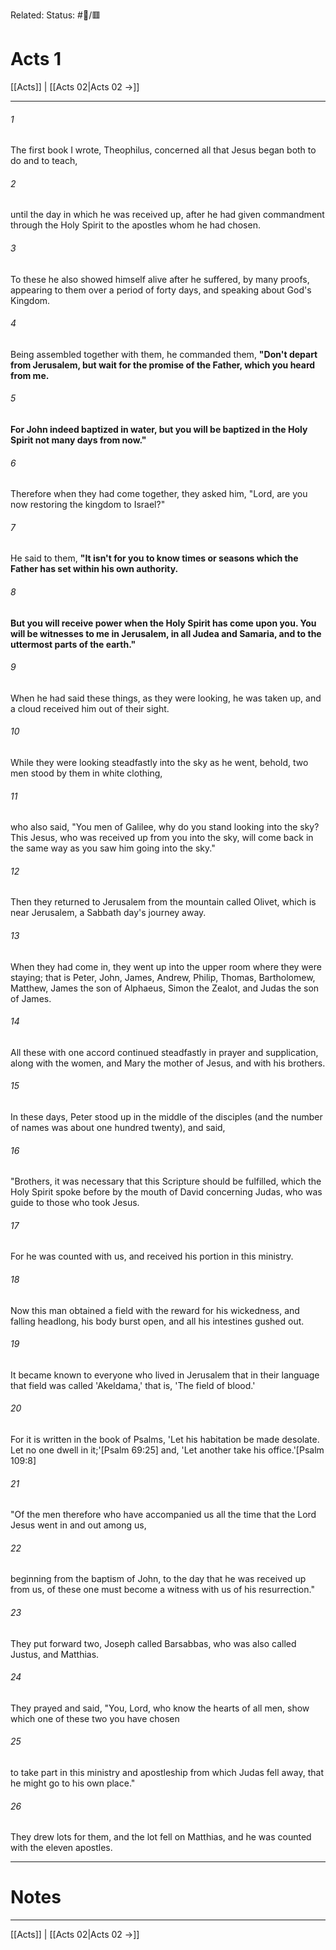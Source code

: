 Related:
Status: #📖/🟥
# Acts 1

[[Acts]] | [[Acts 02|Acts 02 →]]
***



###### 1 
The first book I wrote, Theophilus, concerned all that Jesus began both to do and to teach, 

###### 2 
until the day in which he was received up, after he had given commandment through the Holy Spirit to the apostles whom he had chosen. 

###### 3 
To these he also showed himself alive after he suffered, by many proofs, appearing to them over a period of forty days, and speaking about God's Kingdom. 

###### 4 
Being assembled together with them, he commanded them, **"Don't depart from Jerusalem, but wait for the promise of the Father, which you heard from me.** 

###### 5 
**For John indeed baptized in water, but you will be baptized in the Holy Spirit not many days from now."** 

###### 6 
Therefore when they had come together, they asked him, "Lord, are you now restoring the kingdom to Israel?" 

###### 7 
He said to them, **"It isn't for you to know times or seasons which the Father has set within his own authority.** 

###### 8 
**But you will receive power when the Holy Spirit has come upon you. You will be witnesses to me in Jerusalem, in all Judea and Samaria, and to the uttermost parts of the earth."** 

###### 9 
When he had said these things, as they were looking, he was taken up, and a cloud received him out of their sight. 

###### 10 
While they were looking steadfastly into the sky as he went, behold, two men stood by them in white clothing, 

###### 11 
who also said, "You men of Galilee, why do you stand looking into the sky? This Jesus, who was received up from you into the sky, will come back in the same way as you saw him going into the sky." 

###### 12 
Then they returned to Jerusalem from the mountain called Olivet, which is near Jerusalem, a Sabbath day's journey away. 

###### 13 
When they had come in, they went up into the upper room where they were staying; that is Peter, John, James, Andrew, Philip, Thomas, Bartholomew, Matthew, James the son of Alphaeus, Simon the Zealot, and Judas the son of James. 

###### 14 
All these with one accord continued steadfastly in prayer and supplication, along with the women, and Mary the mother of Jesus, and with his brothers. 

###### 15 
In these days, Peter stood up in the middle of the disciples (and the number of names was about one hundred twenty), and said, 

###### 16 
"Brothers, it was necessary that this Scripture should be fulfilled, which the Holy Spirit spoke before by the mouth of David concerning Judas, who was guide to those who took Jesus. 

###### 17 
For he was counted with us, and received his portion in this ministry. 

###### 18 
Now this man obtained a field with the reward for his wickedness, and falling headlong, his body burst open, and all his intestines gushed out. 

###### 19 
It became known to everyone who lived in Jerusalem that in their language that field was called 'Akeldama,' that is, 'The field of blood.' 

###### 20 
For it is written in the book of Psalms, 'Let his habitation be made desolate. Let no one dwell in it;'<crossref intro="1:20">[Psalm 69:25]</crossref> and, 'Let another take his office.'<crossref intro="1:20">[Psalm 109:8]</crossref> 

###### 21 
"Of the men therefore who have accompanied us all the time that the Lord Jesus went in and out among us, 

###### 22 
beginning from the baptism of John, to the day that he was received up from us, of these one must become a witness with us of his resurrection." 

###### 23 
They put forward two, Joseph called Barsabbas, who was also called Justus, and Matthias. 

###### 24 
They prayed and said, "You, Lord, who know the hearts of all men, show which one of these two you have chosen 

###### 25 
to take part in this ministry and apostleship from which Judas fell away, that he might go to his own place." 

###### 26 
They drew lots for them, and the lot fell on Matthias, and he was counted with the eleven apostles.

---
# Notes


***
[[Acts]] | [[Acts 02|Acts 02 →]]
